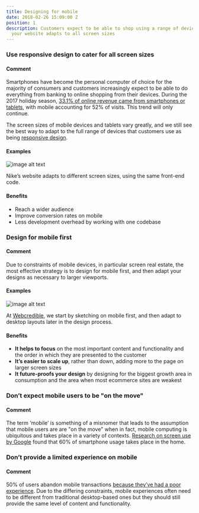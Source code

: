 ```yaml
---
title: Designing for mobile
date: 2018-02-26 15:09:00 Z
position: 1
description: Customers expect to be able to shop using a range of devices – make sure
  your website adapts to all screen sizes
---
```


### Use responsive design to cater for all screen sizes

#### Comment

Smartphones have become the personal computer of choice for the majority of consumers and customers increasingly expect to be able to do everything from banking to online shopping from their devices. During the 2017 holiday season, [33.1% of online revenue came from smartphones or tablets](http://www.cmo.com/adobe-digital-insights/articles/2018/1/10/mobile-revenues-hit-record-high-this-holiday-season.html), with mobile accounting for 52% of visits. This trend will only continue.

The screen sizes of mobile devices and tablets vary greatly, and we still see the best way to adapt to the full range of devices that customers use as being [responsive design](https://developers.google.com/web/fundamentals/design-and-ux/responsive/).

#### Examples

![image alt text](/uploads/image_0.png)

Nike’s website adapts to different screen sizes, using the same front-end code.

#### Benefits

- Reach a wider audience
- Improve conversion rates on mobile
- Less development overhead by working with one codebase

### Design for mobile first

#### Comment

Due to constraints of mobile devices, in particular screen real estate, the most effective strategy is to design for mobile first, and then adapt your designs as necessary to larger viewports.

#### Examples

![image alt text](/uploads/image_1.png)

At [Webcredible](https://webcredible.com), we start by sketching on mobile first, and then adapt to desktop layouts later in the design process.

#### Benefits

- **It helps to focus** on the most important content and functionality and the order in which they are presented to the customer
- **It’s easier to scale up**, rather than down, adding more to the page on larger screen sizes
- **It future-proofs your design** by designing for the biggest growth area in consumption and the area when most ecommerce sites are weakest


### Don’t expect mobile users to be "on the move"

#### Comment

The term ‘mobile’ is something of a misnomer that leads to the assumption that mobile users are are "on the move" when in fact, mobile computing is ubiquitous and takes place in a variety of contexts. [Research on screen use by Google](https://www.thinkwithgoogle.com/advertising-channels/mobile/the-new-multi-screen-world-study/) found that 60% of smartphone usage takes place in the home.

### Don’t provide a limited experience on mobile

#### Comment

50% of users abandon mobile transactions [because they’ve had a poor experience](https://www.thinkwithgoogle.com/intl/en-gb/consumer-insights/consumer-behaviours-shaping-next-generation-mobile-experiences/). Due to the differing constraints, mobile experiences often need to be different from traditional desktop-based ones but they should still provide the same level of content and functionality.
